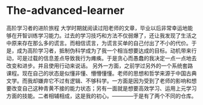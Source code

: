 # The-advanced-learner
高阶学习者的进阶旅程
大学时期就阅读过阳老师的文章，毕业以后非常幸运地能够在开智训练学习能力。过去的学习技巧和方法不仅弱爆了，还让我发现了生活之中原来存在那么多的谎言。而相信谎言，为谎言买单的自己付出了不小的代价。于是，成为高阶学习者，抵制伪科学成为了我一个相当想要达成的目标。动机带来行动，可是过载的信息差点导致我行为瘫痪。于是贪心而愚蠢的我决定一点一点地去改变和进步。并且使用行动来说话。
另外一方面，之前学过另外的一个系统套路课程。现在自己的状态是似懂非懂、懵懵懂懂。老师的思想和哲学来源于中国古典文学。而我却嫌弃它不过有逻辑、不够科学。一方面是因为受到了老师的影响和想要改变自己这种青黄不接的能力状态；另有一面就是想要高效学习、运用上元学习方面的技能。二者相辅相成，这是我的初心。————于是有了两个不同的仓库。
